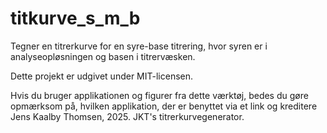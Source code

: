 # titkurve_s_m_b
Tegner en titrerkurve for en syre-base titrering, hvor syren er i analyseopløsningen og basen i titrervæsken.

Dette projekt er udgivet under MIT-licensen.

Hvis du bruger applikationen og figurer fra dette værktøj, bedes du gøre opmærksom på, hvilken applikation, der er benyttet via et link og kreditere
Jens Kaalby Thomsen, 2025. JKT's titrerkurvegenerator.
